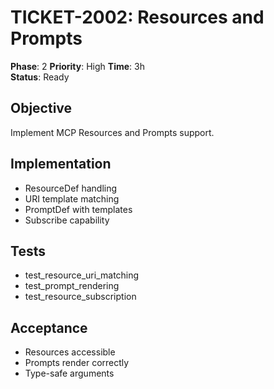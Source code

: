 # TICKET-2002: Resources and Prompts

**Phase**: 2
**Priority**: High
**Time**: 3h  
**Status**: Ready

## Objective
Implement MCP Resources and Prompts support.

## Implementation
- ResourceDef handling
- URI template matching
- PromptDef with templates
- Subscribe capability

## Tests
- test_resource_uri_matching
- test_prompt_rendering
- test_resource_subscription

## Acceptance
- Resources accessible
- Prompts render correctly
- Type-safe arguments
